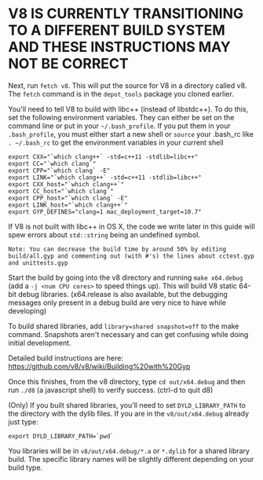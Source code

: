 # V8 IS CURRENTLY TRANSITIONING TO A DIFFERENT BUILD SYSTEM AND THESE INSTRUCTIONS MAY NOT BE CORRECT 

Next, run `fetch v8`. This will put the source for V8 in a directory called v8.  The `fetch` command is in the `depot_tools` package you cloned earlier.

You'll need to tell V8 to build with libc++ (instead of libstdc++).  To do this, set the following environment variables.
They can either be set on the command line or put in your `~/.bash_profile`.  If you put them in your `.bash_profile`, you must either start a new
shell or `source` your .bash_rc like `. ~/.bash_rc` to get the environment variables in your current shell

    export CXX="`which clang++` -std=c++11 -stdlib=libc++"
    export CC="`which clang`"
    export CPP="`which clang` -E"
    export LINK="`which clang++` -std=c++11 -stdlib=libc++"
    export CXX_host="`which clang++`"
    export CC_host="`which clang`"
    export CPP_host="`which clang` -E"
    export LINK_host="`which clang++`"
    export GYP_DEFINES="clang=1 mac_deployment_target=10.7"

If V8 is not built with libc++ in OS X, the code we write later in this guide will spew errors about `std::string` being an undefined symbol.

`Note: You can decrease the build time by around 50% by editing build/all.gyp and commenting out (with #'s) the lines about cctest.gyp and unittests.gyp`

Start the build by going into the v8 directory and running `make x64.debug` (add a `-j <num CPU cores>` to speed things up).   This will build V8 static 64-bit debug libraries.  (x64.release is also available, but the debugging messages only present in a debug build are very nice to have while developing)

To build shared libraries, add `library=shared snapshot=off` to the make command.  Snapshots aren't necessary and can get confusing while doing initial development.

Detailed build instructions are here: https://github.com/v8/v8/wiki/Building%20with%20Gyp

Once this finishes, from the v8 directory, type `cd out/x64.debug` and then run `./d8` (a javascript shell) to verify success. (ctrl-d to quit d8)  

(Only) If you built shared libraries, you'll need to set `DYLD_LIBRARY_PATH` to the directory with the dylib files.  If you are in the `v8/out/x64.debug` already just type:  

    export DYLD_LIBRARY_PATH=`pwd`

You libraries will be in `v8/out/x64.debug/*.a` or `*.dylib` for a shared library build.  The specific library names will be slightly different depending on your build type.

